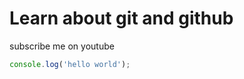 # Learn about git and github

subscribe me on youtube

```javascript
console.log('hello world');

```